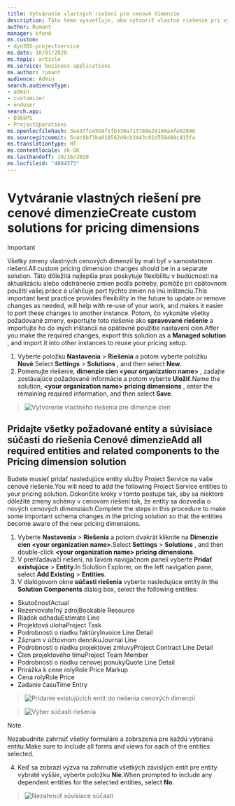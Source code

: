 ```yaml
---
title: Vytváranie vlastných riešení pre cenové dimenzie
description: Táto téma vysvetľuje, ako vytvoriť vlastné riešenie pri vytváraní vlastných cenových dimenzií.
author: Rumant
manager: kfend
ms.custom:
- dyn365-projectservice
ms.date: 10/01/2020
ms.topic: article
ms.service: business-applications
ms.author: rumant
audience: Admin
search.audienceType:
- admin
- customizer
- enduser
search.app:
- D365PS
- ProjectOperations
ms.openlocfilehash: 3e437fce5b9f1fb330a713788e24100a4fe02948
ms.sourcegitcommit: 5c4c9bf3ba018562d6cb3443c01d550489c415fa
ms.translationtype: HT
ms.contentlocale: sk-SK
ms.lasthandoff: 10/16/2020
ms.locfileid: "4084373"
---
```

# <a name="create-custom-solutions-for-pricing-dimensions"></a><span data-ttu-id="ab17e-103">Vytváranie vlastných riešení pre cenové dimenzie</span><span class="sxs-lookup"><span data-stu-id="ab17e-103">Create custom solutions for pricing dimensions</span></span>

> [!IMPORTANT]
> <span data-ttu-id="ab17e-104">Všetky zmeny vlastných cenových dimenzií by mali byť v samostatnom riešení.</span><span class="sxs-lookup"><span data-stu-id="ab17e-104">All custom pricing dimension changes should be in a separate solution.</span></span> <span data-ttu-id="ab17e-105">Táto dôležitá najlepšia prax poskytuje flexibilitu v budúcnosti na aktualizáciu alebo odstránenie zmien podľa potreby, pomôže pri opätovnom použití vašej práce a uľahčuje port týchto zmien na inú inštanciu.</span><span class="sxs-lookup"><span data-stu-id="ab17e-105">This important best practice provides flexibility in the future to update or remove changes as needed, will help with re-use of your work, and makes it easier to port these changes to another instance.</span></span> <span data-ttu-id="ab17e-106">Potom, čo vykonáte všetky požadované zmeny, exportujte toto riešenie ako **spravované riešenie** a importujte ho do iných inštancií na opätovné použitie nastavení cien.</span><span class="sxs-lookup"><span data-stu-id="ab17e-106">After you make the required changes, export this solution as a **Managed solution** , and import it into other instances to reuse your pricing setup.</span></span>

1. <span data-ttu-id="ab17e-107">Vyberte položku **Nastavenia** > **Riešenia** a potom vyberte položku **Nové**.</span><span class="sxs-lookup"><span data-stu-id="ab17e-107">Select **Settings** > **Solutions** , and then select **New**.</span></span> 
2. <span data-ttu-id="ab17e-108">Pomenujte riešenie, **dimenzie cien \<your organization name>** , zadajte zostávajúce požadované informácie a potom vyberte **Uložiť**.</span><span class="sxs-lookup"><span data-stu-id="ab17e-108">Name the solution, **\<your organization name> pricing dimensions** , enter the remaining required information, and then select **Save**.</span></span>

> ![Vytvorenie vlastného riešenia pre dimenzie cien](media/Creation-of-custom-pricing-dimension-solution.PNG)
  
## <a name="add-all-required-entities-and-related-components-to-the-pricing-dimension-solution"></a><span data-ttu-id="ab17e-110">Pridajte všetky požadované entity a súvisiace súčasti do riešenia Cenové dimenzie</span><span class="sxs-lookup"><span data-stu-id="ab17e-110">Add all required entities and related components to the Pricing dimension solution</span></span>
<span data-ttu-id="ab17e-111">Budete musieť pridať nasledujúce entity služby Project Service na vaše cenové riešenie.</span><span class="sxs-lookup"><span data-stu-id="ab17e-111">You will need to add the following Project Service entities to your pricing solution.</span></span> <span data-ttu-id="ab17e-112">Dokončite kroky v tomto postupe tak, aby sa niektoré dôležité zmeny schémy v cenovom riešení tak, že entity sa dozvedia o nových cenových dimenziách.</span><span class="sxs-lookup"><span data-stu-id="ab17e-112">Complete the steps in this procedure to make some important schema changes in the pricing solution so that the entities become aware of the new pricing dimensions.</span></span>

1. <span data-ttu-id="ab17e-113">Vyberte **Nastavenia** > **Riešenia** a potom dvakrát kliknite na **Dimenzie cien \<your organization name>**.</span><span class="sxs-lookup"><span data-stu-id="ab17e-113">Select **Settings** > **Solutions** , and then double-click **\<your organization name> pricing dimensions**.</span></span> 
2. <span data-ttu-id="ab17e-114">V prehľadávači riešení, na ľavom navigačnom paneli vyberte **Pridať existujúce** > **Entity**.</span><span class="sxs-lookup"><span data-stu-id="ab17e-114">In Solution Explorer, on the left navigation pane, select **Add Existing** > **Entities**.</span></span>
3. <span data-ttu-id="ab17e-115">V dialógovom okne **súčasti riešenia** vyberte nasledujúce entity:</span><span class="sxs-lookup"><span data-stu-id="ab17e-115">In the **Solution Components** dialog box, select the following entities:</span></span>

- <span data-ttu-id="ab17e-116">Skutočnosť</span><span class="sxs-lookup"><span data-stu-id="ab17e-116">Actual</span></span>
- <span data-ttu-id="ab17e-117">Rezervovateľný zdroj</span><span class="sxs-lookup"><span data-stu-id="ab17e-117">Bookable Resource</span></span>
- <span data-ttu-id="ab17e-118">Riadok odhadu</span><span class="sxs-lookup"><span data-stu-id="ab17e-118">Estimate Line</span></span>
- <span data-ttu-id="ab17e-119">Projektová úloha</span><span class="sxs-lookup"><span data-stu-id="ab17e-119">Project Task</span></span>
- <span data-ttu-id="ab17e-120">Podrobnosti o riadku faktúry</span><span class="sxs-lookup"><span data-stu-id="ab17e-120">Invoice Line Detail</span></span>
- <span data-ttu-id="ab17e-121">Záznam v účtovnom denníku</span><span class="sxs-lookup"><span data-stu-id="ab17e-121">Journal Line</span></span>
- <span data-ttu-id="ab17e-122">Podrobnosti o riadku projektovej zmluvy</span><span class="sxs-lookup"><span data-stu-id="ab17e-122">Project Contract Line Detail</span></span>
- <span data-ttu-id="ab17e-123">Člen projektového tímu</span><span class="sxs-lookup"><span data-stu-id="ab17e-123">Project Team Member</span></span>
- <span data-ttu-id="ab17e-124">Podrobnosti o riadku cenovej ponuky</span><span class="sxs-lookup"><span data-stu-id="ab17e-124">Quote Line Detail</span></span>
- <span data-ttu-id="ab17e-125">Prirážka k cene roly</span><span class="sxs-lookup"><span data-stu-id="ab17e-125">Role Price Markup</span></span>
- <span data-ttu-id="ab17e-126">Cena roly</span><span class="sxs-lookup"><span data-stu-id="ab17e-126">Role Price</span></span> 
- <span data-ttu-id="ab17e-127">Zadanie času</span><span class="sxs-lookup"><span data-stu-id="ab17e-127">Time Entry</span></span> 

> ![Pridanie existujúcich entít do riešenia cenových dimenzií](media/Existing-entities-to-PD-solution.png)

> ![Výber súčastí riešenia](media/Dimension-Components.png)

> [!NOTE]
> <span data-ttu-id="ab17e-130">Nezabudnite zahrnúť všetky formuláre a zobrazenia pre každú vybranú entitu.</span><span class="sxs-lookup"><span data-stu-id="ab17e-130">Make sure to include all forms and views for each of the entities selected.</span></span>

4. <span data-ttu-id="ab17e-131">Keď sa zobrazí výzva na zahrnutie všetkých závislých entít pre entity vybraté vyššie, vyberte položku **Nie**.</span><span class="sxs-lookup"><span data-stu-id="ab17e-131">When prompted to include any dependent entities for the selected entities, select **No**.</span></span>

> ![Nezahrnúť súvisiace súčasti](media/Do-not-include-required.png)



